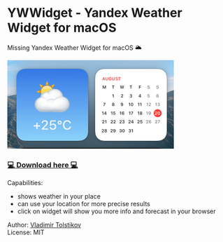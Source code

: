 #  YWWidget - Yandex Weather Widget for macOS

Missing Yandex Weather Widget for macOS 🌥

<img src="screenshot.png" alt="drawing" width="381" />

### [💻 Download here 💻](https://github.com/bobrosoft/macos-yandex-weather-widget/releases)

Capabilities:
- shows weather in your place
- can use your location for more precise results
- click on widget will show you more info and forecast in your browser

Author: [Vladimir Tolstikov](https://bobrosoft.com)  
License: MIT

